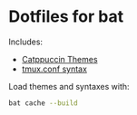 # Dotfiles for bat

Includes:
- [Catppuccin Themes](https://github.com/catppuccin/bat)
- [tmux.conf syntax](https://github.com/Edditoria/tmux-sublime)

Load themes and syntaxes with:

```bash
bat cache --build
```
